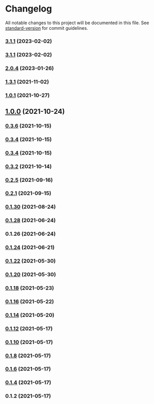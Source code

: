 # Changelog

All notable changes to this project will be documented in this file. See [standard-version](https://github.com/conventional-changelog/standard-version) for commit guidelines.

### [3.1.1](https://github.com/mtranter/funamots/compare/v3.0.0...v3.1.1) (2023-02-02)

### [3.1.1](https://github.com/mtranter/funamots/compare/v3.0.0...v3.1.1) (2023-02-02)

### [2.0.4](https://github.com/mtranter/funamots/compare/v2.0.0...v2.0.4) (2023-01-26)

### [1.3.1](https://github.com/mtranter/funamots/compare/v1.2.0...v1.3.1) (2021-11-02)

### [1.0.1](https://github.com/mtranter/funamots/compare/v1.0.0-RC3...v1.0.1) (2021-10-27)

## [1.0.0](https://github.com/mtranter/funamots/compare/v0.3.2...v1.0.0) (2021-10-24)

### [0.3.6](https://github.com/mtranter/funamots/compare/v0.3.2...v0.3.6) (2021-10-15)

### [0.3.4](https://github.com/mtranter/funamots/compare/v0.3.2...v0.3.4) (2021-10-15)

### [0.3.4](https://github.com/mtranter/funamots/compare/v0.3.2...v0.3.4) (2021-10-15)

### [0.3.2](https://github.com/mtranter/funamots/compare/v0.2.5...v0.3.2) (2021-10-14)

### [0.2.5](https://github.com/mtranter/funamots/compare/v0.2.1...v0.2.5) (2021-09-16)

### [0.2.1](https://github.com/mtranter/funamots/compare/v0.1.30...v0.2.1) (2021-09-15)

### [0.1.30](https://github.com/mtranter/funamots/compare/v0.1.28...v0.1.30) (2021-08-24)

### [0.1.28](https://github.com/mtranter/funamots/compare/v0.1.26...v0.1.28) (2021-06-24)

### 0.1.26 (2021-06-24)

### [0.1.24](https://github.com/mtranter/funamots/compare/v0.1.22...v0.1.24) (2021-06-21)

### [0.1.22](https://github.com/mtranter/funamots/compare/v0.1.20...v0.1.22) (2021-05-30)

### [0.1.20](https://github.com/mtranter/funamots/compare/v0.1.18...v0.1.20) (2021-05-30)

### [0.1.18](https://github.com/mtranter/funamots/compare/v0.1.16...v0.1.18) (2021-05-23)

### [0.1.16](https://github.com/mtranter/funamots/compare/v0.1.10...v0.1.16) (2021-05-22)

### [0.1.14](https://github.com/mtranter/funamots/compare/v0.1.10...v0.1.14) (2021-05-20)

### [0.1.12](https://github.com/mtranter/funamots/compare/v0.1.10...v0.1.12) (2021-05-17)

### [0.1.10](https://github.com/mtranter/funamots/compare/v0.1.7...v0.1.10) (2021-05-17)

### [0.1.8](https://github.com/mtranter/funamots/compare/v0.1.6...v0.1.8) (2021-05-17)

### [0.1.6](https://github.com/mtranter/funamots/compare/v0.1.4...v0.1.6) (2021-05-17)

### [0.1.4](https://github.com/mtranter/funamots/compare/v0.1.2...v0.1.4) (2021-05-17)

### 0.1.2 (2021-05-17)
